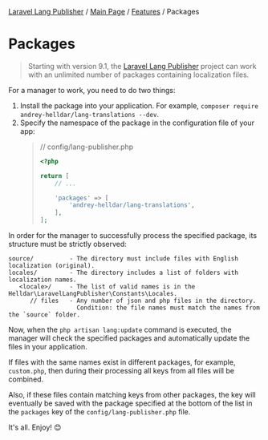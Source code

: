 [Laravel Lang Publisher][link_source] / [Main Page](../../index.md) / [Features](../index.md) / Packages

# Packages

> Starting with version 9.1, the [Laravel Lang Publisher][link_source] project can work with an unlimited number of packages containing localization files.

For a manager to work, you need to do two things:

1. Install the package into your application. For example, `composer require andrey-helldar/lang-translations --dev`.
2. Specify the namespace of the package in the configuration file of your app:
   > // config/lang-publisher.php
   >
   > ```php
   > <?php
   > 
   > return [
   >     // ...
   > 
   >     'packages' => [
   >         'andrey-helldar/lang-translations',
   >     ],
   > ];
   > ``` 

In order for the manager to successfully process the specified package, its structure must be strictly observed:

```
source/          - The directory must include files with English localization (original).
locales/         - The directory includes a list of folders with localization names.
   <locale>/     - The list of valid names is in the Helldar\LaravelLangPublisher\Constants\Locales.
      // files   - Any number of json and php files in the directory.
                   Condition: the file names must match the names from the `source` folder.
```

Now, when the `php artisan lang:update` command is executed, the manager will check the specified packages and automatically update the files in your application.

If files with the same names exist in different packages, for example, `custom.php`, then during their processing all keys from all files will be combined.

Also, if these files contain matching keys from other packages, the key will eventually be saved with the package specified at the bottom of the list in the `packages` key of the `config/lang-publisher.php` file.

It's all. Enjoy! 😊

[link_source]:  https://github.com/andrey-helldar/laravel-lang-publisher
